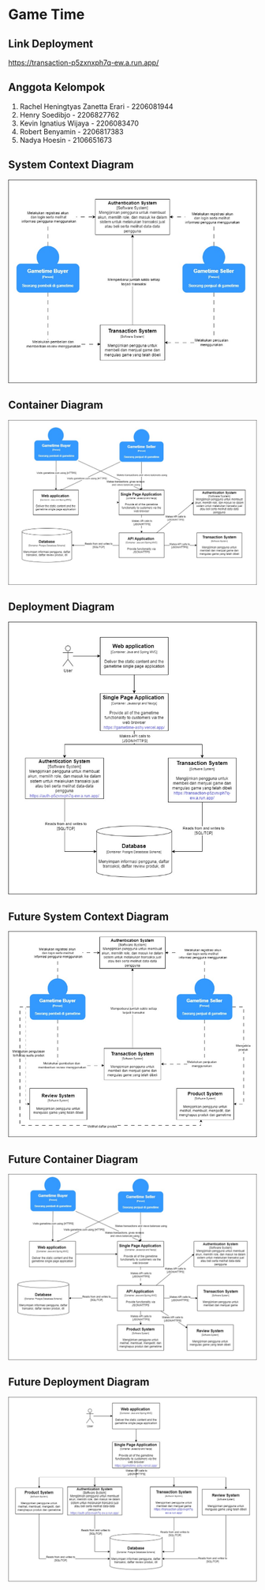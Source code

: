 # Game Time

## Link Deployment
https://transaction-p5zxnxph7q-ew.a.run.app/

## Anggota Kelompok
1. Rachel Heningtyas Zanetta Erari - 2206081944
2. Henry Soedibjo - 2206827762
3. Kevin Ignatius Wijaya - 2206083470
4. Robert Benyamin - 2206817383
5. Nadya Hoesin - 2106651673

## System Context Diagram
![system-context-diagram](src/main/resources/static/context.jpg)

## Container Diagram
![container-diagram](src/main/resources/static/container.jpg)

## Deployment Diagram
![deployment-diagram](src/main/resources/static/deployment.jpg)

## Future System Context Diagram
![system-context-diagram](src/main/resources/static/future-context.jpg)

## Future Container Diagram
![container-diagram](src/main/resources/static/future-container.jpg)

## Future Deployment Diagram
![deployment-diagram](src/main/resources/static/future-deployment.jpg)
